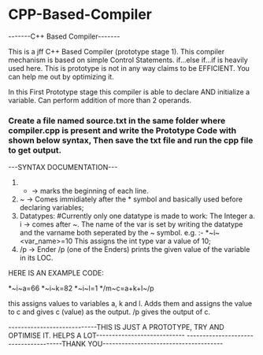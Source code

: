 # CPP-Based-Compiler
-------C++ Based Compiler-------

This is a jff C++ Based Compiler (prototype stage 1). This compiler mechanism is based on simple Control Statements. if...else if...if is heavily used here. This is prototype is not in any way claims to be EFFICIENT. You can help me out by optimizing it.

In this First Prototype stage this compiler is able to declare AND initialize a variable. Can perform addition of more than 2 operands.


### Create a file named source.txt in the same folder where compiler.cpp is present and write the Prototype Code with shown below syntax, Then save the txt file and run the cpp file to get output.


---SYNTAX DOCUMENTATION---
1. * -> marks the beginning of each line.
2. ~ -> Comes immidiately after the * symbol and basically used before declaring variables;
3. Datatypes:
    #Currently only one datatype is made to work: The Integer
    a. i -> comes after ~. The name of the var is set by writing the datatype and the varname both seperated by the ~ symbol.
    e.g. :- *~i~<var_name>=10
        This assigns the int type var a value of 10;
4. /p -> Ender /p (one of the Enders) prints the given value of the variable in its LOC.        

HERE IS AN EXAMPLE CODE:

*~i~a=66
*~i~k=82
*~i~l=1
*/m~c=a+k+l~/p

this assigns values to variables a, k and l. Adds them and assigns the value to c and gives c (value) as the output. /p gives the output of c.



----------------------------THIS IS JUST A PROTOTYPE, TRY AND OPTIMISE IT. HELPS A LOT----------------------------
            --------------------------------------THANK YOU--------------------------------------
